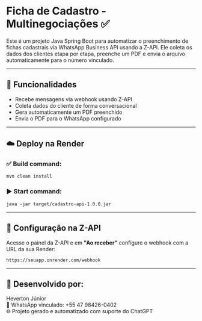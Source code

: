 # Ficha de Cadastro - Multinegociações ✅

Este é um projeto Java Spring Boot para automatizar o preenchimento de fichas cadastrais via WhatsApp Business API usando a Z-API. Ele coleta os dados dos clientes etapa por etapa, preenche um PDF e envia o arquivo automaticamente para o número vinculado.

---

## 🚀 Funcionalidades

- Recebe mensagens via webhook usando Z-API
- Coleta dados do cliente de forma conversacional
- Gera automaticamente um PDF preenchido
- Envia o PDF para o WhatsApp configurado

---

## ☁️ Deploy na Render

### ✅ Build command:
```
mvn clean install
```

### ▶️ Start command:
```
java -jar target/cadastro-api-1.0.0.jar
```

---

## 🔗 Configuração na Z-API

Acesse o painel da Z-API e em **"Ao receber"** configure o webhook com a URL da sua Render:

```
https://seuapp.onrender.com/webhook
```

---

## 👤 Desenvolvido por:
Heverton Júnior  
📱 WhatsApp vinculado: +55 47 98426-0402  
🌐 Projeto gerado e automatizado com suporte do ChatGPT

